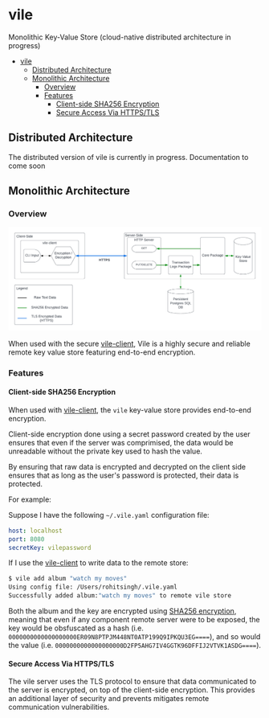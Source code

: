 # vile

Monolithic Key-Value Store (cloud-native distributed architecture in progress)

- [vile](#vile)
  - [Distributed Architecture](#distributed-architecture)
  - [Monolithic Architecture](#monolithic-architecture)
    - [Overview](#overview)
    - [Features](#features)
      - [Client-side SHA256 Encryption](#client-side-sha256-encryption)
      - [Secure Access Via HTTPS/TLS](#secure-access-via-httpstls)


## Distributed Architecture

The distributed version of vile is currently in progress. Documentation to come soon

## Monolithic Architecture

### Overview

![monolithic-arch](./img/monolith-architecture.png)

When used with the secure [vile-client](https://github.com/RohitKochhar/vile-client), Vile is a highly secure and reliable remote key value store featuring end-to-end encryption.

### Features

#### Client-side SHA256 Encryption

When used with [vile-client](https://github.com/RohitKochhar/vile-client), the `vile` key-value store provides end-to-end encryption. 

Client-side encryption done using a secret password created by the user ensures that even if the server was comprimised, the data would be unreadable without the private key used to hash the value.

By ensuring that raw data is encrypted and decrypted on the client side ensures that as long as the user's password is protected, their data is protected.

For example:

Suppose I have the following `~/.vile.yaml` configuration file:

```yaml
host: localhost
port: 8080
secretKey: vilepassword
```

If I use the [vile-client](https://github.com/RohitKochhar/vile-client) to write data to the remote store:

```bash
$ vile add album "watch my moves"
Using config file: /Users/rohitsingh/.vile.yaml
Successfully added album:"watch my moves" to remote vile store
```

Both the album and the key are encrypted using [SHA256 encryption](https://en.wikipedia.org/wiki/SHA-2), meaning that even if any component remote server were to be exposed, the key would be obsfuscated as a hash (i.e. `0000000000000000000ER09N8PTPJM448NT0ATP199Q9IPKQU3EG====`), and so would the value (i.e. `0000000000000000000D2FP5AHG7IV4GGTK96DFFIJ2VTVK1ASDG====`).

#### Secure Access Via HTTPS/TLS

The vile server uses the TLS protocol to ensure that data communicated to the server is encrypted, on top of the client-side encryption. This provides an additional layer of security and prevents mitigates remote communication vulnerabilities.
